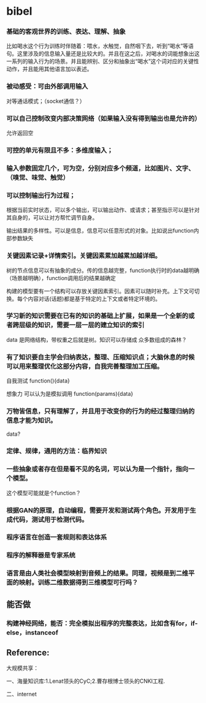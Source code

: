 # bibel


### 基础的客观世界的训练、表达、理解、抽象

比如喝水这个行为训练时伴随着：喂水，水触觉，自然咽下去，听到“喝水”等语句。这里涉及的信息输入量还是比较大的。并且在这之后，对喝水的词能想象出这一系列的输入行为的场景。并且能辨别、区分和抽象出“喝水”这个词对应的关键性动作，并且能用其他语言加以表述。

### 被动感受：可由外部调用输入

对等通话模式；（socket通信？）


### 可以自己控制改变内部决策网络（如果输入没有得到输出也是允许的）

允许返回空

### 可控的单元有限且不多：多维度输入；

### 输入参数固定几个，可为空，分别对应多个频道，比如图片、文字、（嗅觉、味觉、触觉）

### 可以控制输出行为过程；

根据当前实时状态，可以多个输出，可以输出动作、或请求；甚至指示可以是针对其自身的，可以让对方帮忙调节自身。

输出结果的多样性。可以是信息，信息可以任意形式的对象。比如说出function内部参数缺失

### 关键因素记录+详情索引。关键因素累加越累加越详细。

树的节点信息可以有抽象的成分。传的信息越完整，function执行时的data越明确（场景越明确），function调用后的结果越确定

构建的模型要有一个结构可以存放关键因素索引。因素可以随时补充。上下文可切换。每个内容对话(话题)都是基于特定的上下文或者特定环境的。

### 学习新的知识需要在已有的知识的基础上扩展，如果是一个全新的或者跨层级的知识，需要一层一层的建立知识的索引

data 是网络结构，带权重之后就是树。知识可以存储成 众多数组成的森林？

### 有了知识要自主学会归纳表达，整理、压缩知识点；大脑休息的时候可以用来整理优化这部分内容，自我完善整理加工压缩。

自我测试 function(){data}

想象力 可以认为是模拟调用 function(params){data}

### 万物皆信息，只有理解了，并且用于改变你的行为的经过整理归纳的信息才能为知识。 

data?

### 定律、规律，通用的方法：临界知识

### 一些抽象或者存在但是看不见的名词，可以认为是一个指针，指向一个模型。

这个模型可能就是个function？

### 根据GAN的原理，自动编程，需要开发和测试两个角色。开发用于生成代码，测试用于检测代码。

### 程序语言在创造一套规则和表达体系

### 程序的解释器是专家系统

### 语言是由人类社会模型映射到音频上的结果。同理，视频是到二维平面的映射。训练二维数据得到三维模型可行吗？

<!-- ### 是否已经浪费了太多人力在低维度的研究，应该立即扩展到多维的研究 -->

## 能否做

### 构建神经网络，能否：完全模拟出程序的完整表达，比如含有for，if-else，instanceof

## Reference:

大规模共享：

一、海量知识库:1.Lenat领头的CyC;2.曹存根博士领头的CNKI工程.

二、internet


